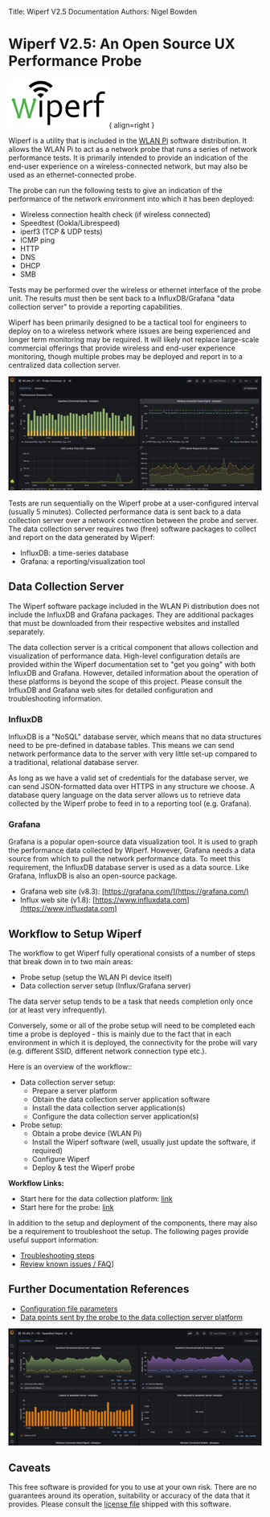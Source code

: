 Title: Wiperf V2.5 Documentation
Authors: Nigel Bowden

# Wiperf V2.5: An Open Source UX Performance Probe
![Wiperf_logo](images/wiperf_logo.png){ align=right }

Wiperf is a utility that is included in the [WLAN Pi](https://wlan-pi.github.io/wlanpi-documentation/) software distribution. It allows the WLAN Pi to act as a network probe that runs a series of  network performance tests. It is primarily intended to provide an indication of the end-user experience on a wireless-connected network, but may also be used as an ethernet-connected probe.

The probe can run the following tests to give an indication of the performance of the network environment into which it has been deployed:

- Wireless connection health check (if wireless connected)
- Speedtest (Ookla/Librespeed)
- iperf3 (TCP & UDP tests)
- ICMP ping
- HTTP
- DNS
- DHCP
- SMB

Tests may be performed over the wireless or ethernet interface of the probe unit. The results must then be sent back to a InfluxDB/Grafana "data collection server" to provide a reporting capabilities.

Wiperf has been primarily designed to be a tactical tool for engineers to deploy on to a wireless network where issues are being experienced and longer term monitoring may be required. It will likely not replace large-scale commercial offerings that provide wireless and end-user experience monitoring, though multiple probes may be deployed and report in to a centralized data collection server.

![Probe Report](images/probe_summary.jpg)

Tests are run sequentially on the Wiperf probe at a user-configured interval (usually 5 minutes). Collected performance data is sent back to a data collection server over a network connection between the probe and server. The data collection server requires two (free) software packages to collect and report on the data generated by Wiperf:

- InfluxDB: a time-series database
- Grafana: a reporting/visualization tool  

## Data Collection Server
The Wiperf software package included in the WLAN Pi distribution does not include the InfluxDB and Grafana packages. They are additional packages that must be downloaded from their respective websites and installed separately.

The data collection server is a critical component that allows collection and visualization of performance data.  High-level configuration details are provided within the Wiperf documentation set to "get you going" with both InfluxDB and Grafana. However, detailed information about the operation of these platforms is beyond the scope of this project. Please consult the InfluxDB and Grafana web sites for detailed configuration and troubleshooting information.

### InfluxDB
InfluxDB is a "NoSQL" database server, which means that no data structures need to be pre-defined in database tables. This means we can send network performance data to the server with very little set-up compared to a traditional, relational database server.

As long as we have a valid set  of credentials for the database server, we can send JSON-formatted data over HTTPS in any structure we choose. A database query language on the data server allows us to retrieve data collected by the Wiperf probe to feed in to a reporting tool (e.g. Grafana).

### Grafana
Grafana is a popular open-source data visualization tool. It is used to graph the performance data collected by Wiperf. However, Grafana needs a data source from which to pull the network performance data. To meet this requirement, the InfluxDB database server is used as a data source. Like Grafana, InfluxDB is also an open-source package.

- Grafana web site (v8.3): [https://grafana.com/](https://grafana.com/)
- Influx web site (v1.8): [https://www.influxdata.com](https://www.influxdata.com)

## Workflow to Setup Wiperf

The workflow to get Wiperf fully operational consists of a number of steps that break down in to two main areas:

- Probe setup (setup the WLAN Pi device itself)
- Data collection server setup (Influx/Grafana server)

The data server setup tends to be a task that needs completion only once (or at least very infrequently). 

Conversely, some or all of the probe setup will need to be completed each time a probe is deployed - this is mainly due to the fact that in each environment in which it is deployed, the connectivity for the probe will vary (e.g. different SSID, different network connection type etc.). 

Here is an overview of the workflow::

- Data collection server setup:
    - Prepare a server platform
    - Obtain the data collection server application software
    - Install the data collection server application(s)
    - Configure the data collection server application(s)
- Probe setup:
    - Obtain a probe device (WLAN Pi)
    - Install the Wiperf software (well, usually just update the software, if required)
    - Configure Wiperf
    - Deploy & test the Wiperf probe

__Workflow Links:__

- Start here for the data collection platform: [link](influx_platform.md)
- Start here for the probe: [link](probe_preparation.md)

In addition to the setup and deployment of the components, there may also be a requirement to troubleshoot the setup. The following pages provide useful support information:

- [Troubleshooting steps](troubleshooting.md)
- [Review known issues / FAQ](faq/md)]

## Further Documentation References

- [Configuration file parameters](config.ini.md)
- [Data points sent by the probe to the data collection server platform](data_points.md)


![Speedtest Report](images/speedtest_summary.jpg)

## Caveats
This free software is provided for you to use at your own risk. There are no guarantees around its operation, suitability or accuracy of the data that it provides. Please consult the [license file](https://github.com/wifinigel/Wiperf/blob/main/License.txt) shipped with this software.




